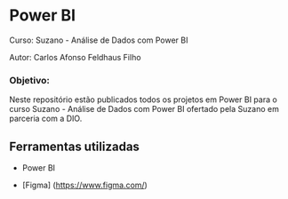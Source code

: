 # Power BI

Curso: Suzano - Análise de Dados com Power BI

Autor: Carlos Afonso Feldhaus Filho

### Objetivo:

Neste repositório estão publicados todos os projetos em Power BI para o curso Suzano - Análise de Dados com Power BI ofertado pela Suzano em parceria com a DIO.

## Ferramentas utilizadas

- Power BI
  
- [Figma] (https://www.figma.com/)
  
